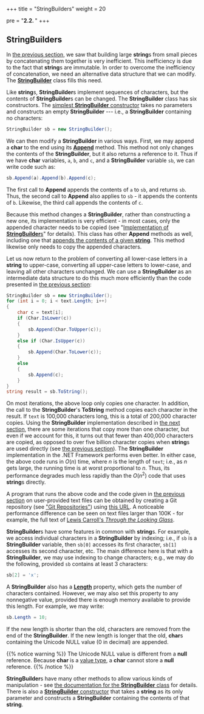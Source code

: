 +++
title = "StringBuilders"
weight = 20

pre = "<b>2.2. </b>"
+++

## **StringBuilder**s

In [the previous
section](/strings/strings), we saw that
building large **string**s from small pieces by concatenating them
together is very inefficient. This inefficiency is due to the fact that
**string**s are immutable. In order to overcome the inefficiency of
concatenation, we need an alternative data structure that we can modify.
The
[**StringBuilder**](https://docs.microsoft.com/en-us/dotnet/api/system.text.stringbuilder?view=netframework-4.7.2)
class fills this need.

Like **string**s, **StringBuilder**s implement sequences of characters,
but the contents of **StringBuilder**s can be changed. The
**StringBuilder** class has six constructors. The [simplest
**StringBuilder**
constructor](https://docs.microsoft.com/en-us/dotnet/api/system.text.stringbuilder.-ctor?view=netframework-4.7.2#System_Text_StringBuilder__ctor)
takes no parameters and constructs an empty **StringBuilder** --- i.e., a
**StringBuilder** containing no characters:
```C#
StringBuilder sb = new StringBuilder();
```
We can then modify a **StringBuilder** in various ways. First, we may
append a **char** to the end using its
[**Append**](https://docs.microsoft.com/en-us/dotnet/api/system.text.stringbuilder.append?view=netframework-4.7.2#System_Text_StringBuilder_Append_System_Char_)
method. This method not only changes the contents of the
**StringBuilder**, but it also returns a reference to it. Thus if we
have **char** variables, `a`, `b`, and `c`, and a **StringBuilder**
variable `sb`, we can write code such as:
```C#
sb.Append(a).Append(b).Append(c);
```
The first call to **Append** appends the contents of `a` to `sb`, and
returns `sb`. Thus, the second call to **Append** also applies to `sb` -
it appends the contents of `b`. Likewise, the third call appends the
contents of `c`.

Because this method changes a **StringBuilder**, rather than
constructing a new one, its implementation is very efficient - in most
cases, only the appended character needs to be copied (see
"[Implementation of
**StringBuilder**s](/strings/stringbuilder-impl)"
for details). This class has other **Append** methods as well, including
one that [appends the contents of a given
**string**](https://docs.microsoft.com/en-us/dotnet/api/system.text.stringbuilder.append?view=netframework-4.7.2#System_Text_StringBuilder_Append_System_String_).
This method likewise only needs to copy the appended characters.

Let us now return to the problem of converting all lower-case letters in
a **string** to upper-case, converting all upper-case letters to
lower-case, and leaving all other characters unchanged. We can use a
**StringBuilder** as an intermediate data structure to do this much more
efficiently than the code presented in [the previous
section](/strings/strings):
```C#
StringBuilder sb = new StringBuilder();
for (int i = 0; i < text.Length; i++)
{
    char c = text[i];
    if (Char.IsLower(c))
    {
        sb.Append(Char.ToUpper(c));
    }
    else if (Char.IsUpper(c))
    {
        sb.Append(Char.ToLower(c));
    }
    else
    {
        sb.Append(c);
    }
}
string result = sb.ToString();
```
On most iterations, the above loop only copies one character. In
addition, the call to the **StringBuilder**'s **ToString** method copies
each character in the result. If `text` is 100,000 characters long, this
is a total of 200,000 character copies. Using the **StringBuilder**
implementation described in [the next
section](/strings/stringbuilder-impl), there
are some iterations that copy more than one character, but even if we
account for this, it turns out that fewer than 400,000 characters are
copied, as opposed to over five billion character copies when
**string**s are used directly (see [the previous
section](/strings/strings)). The
**StringBuilder** implementation in the .NET Framework performs even
better. In either case, the above code runs in *O*(*n*) time, where *n*
is the length of `text`; i.e., as *n* gets large, the running time is at
worst proportional to *n*. Thus, its performance degrades much less
rapidly than the *O*(*n*<sup>2</sup>) code that uses **string**s
directly.

A program that runs the above code and the code given in [the previous
section](/strings/strings) on user-provided
text files can be obtained by creating a Git repository (see ["Git
Repositories"](/appendix/vs/repos)) using
[this URL](https://classroom.github.com/a/f6GfXQfc). A noticeable
performance difference can be seen on text files larger than 100K - for
example, the full text of [Lewis Carroll's *Through the Looking
Glass*](http://www.gutenberg.org/cache/epub/12/pg12.txt).

**StringBuilder**s have some features in common with **string**s. For
example, we access individual characters in a **StringBuilder** by
indexing; i.e., if `sb` is a **StringBuilder** variable, then `sb[0]`
accesses its first character, `sb[1]` accesses its second character,
etc. The main difference here is that with a **StringBuilder**, we may
use indexing to change characters; e.g., we may do the following,
provided `sb` contains at least 3 characters:
```C#
sb[2] = 'x';
```
A **StringBuilder** also has a
[**Length**](https://docs.microsoft.com/en-us/dotnet/api/system.text.stringbuilder.length?view=netframework-4.7.2)
property, which gets the number of characters contained. However, we may
also set this property to any nonnegative value, provided there is
enough memory available to provide this length. For example, we may
write:
```C#
sb.Length = 10;
```
If the new length is shorter than the old, characters are removed from
the end of the **StringBuilder**. If the new length is longer that the
old, **char**s containing the Unicode NULL value (0 in decimal) are
appended. 

{{% notice warning %}}
The Unicode NULL value is different from a **null**
reference. Because **char** is a [value
type](/appendix/syntax/reference-value), a **char**
cannot store a **null** reference.
{{% /notice %}}

**StringBuilder**s have many other methods to allow various kinds of
manipulation - see [the documentation for the **StringBuilder**
class](https://docs.microsoft.com/en-us/dotnet/api/system.text.stringbuilder?view=netframework-4.7.2)
for details. There is also a [**StringBuilder**
constructor](https://docs.microsoft.com/en-us/dotnet/api/system.text.stringbuilder.-ctor?view=netframework-4.7.2#System_Text_StringBuilder__ctor_System_String_)
that takes a **string** as its only parameter and constructs a
**StringBuilder** containing the contents of that **string**.
